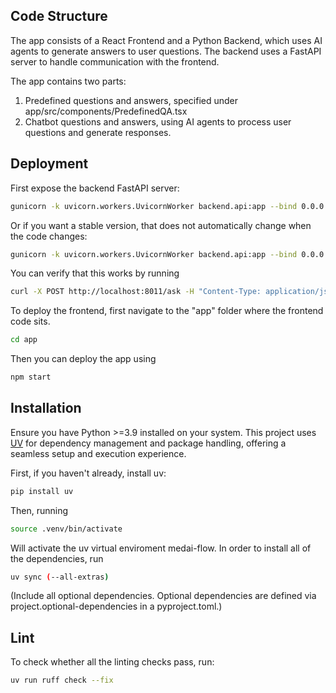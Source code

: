 
## Code Structure 

The app consists of a React Frontend and a Python Backend, which uses AI agents to generate answers to user questions. 
The backend uses a FastAPI server to handle communication with the frontend. 

The app contains two parts: 
1) Predefined questions and answers, specified under app/src/components/PredefinedQA.tsx
2) Chatbot questions and answers, using AI agents to process user questions and generate responses.

## Deployment

First expose the backend FastAPI server: 

```bash
gunicorn -k uvicorn.workers.UvicornWorker backend.api:app --bind 0.0.0.0:8011 --log-level debug --reload
```

Or if you want a stable version, that does not automatically change when the code changes: 

```bash
gunicorn -k uvicorn.workers.UvicornWorker backend.api:app --bind 0.0.0.0:8011 --log-level debug
```

You can verify that this works by running 

```bash
curl -X POST http://localhost:8011/ask -H "Content-Type: application/json" -d '{"question": "What is longevity?"}'
```

To deploy the frontend, first navigate to the "app" folder where the frontend code sits.

```bash
cd app
```

Then you can deploy the app using 

```bash
npm start
```

## Installation

Ensure you have Python >=3.9 installed on your system. This project uses [UV](https://docs.astral.sh/uv/) for dependency management and package handling, offering a seamless setup and execution experience.

First, if you haven't already, install uv:

```bash
pip install uv
```

Then, running 

```bash
source .venv/bin/activate
```

Will activate the uv virtual enviroment medai-flow. 
In order to install all of the dependencies, run 


```bash
uv sync (--all-extras)
```
(Include all optional dependencies. Optional dependencies are defined via project.optional-dependencies in a pyproject.toml.)


## Lint

To check whether all the linting checks pass, run: 

```bash
uv run ruff check --fix
```


